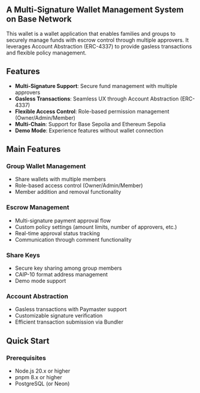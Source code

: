 ## A Multi-Signature Wallet Management System on Base Network

This wallet is a wallet application that enables families and groups to securely manage funds with escrow control through multiple approvers. It leverages Account Abstraction (ERC-4337) to provide gasless transactions and flexible policy management.

## Features

- **Multi-Signature Support**: Secure fund management with multiple approvers
- **Gasless Transactions**: Seamless UX through Account Abstraction (ERC-4337)
- **Flexible Access Control**: Role-based permission management (Owner/Admin/Member)
- **Multi-Chain**: Support for Base Sepolia and Ethereum Sepolia
- **Demo Mode**: Experience features without wallet connection

## Main Features

### Group Wallet Management
- Share wallets with multiple members
- Role-based access control (Owner/Admin/Member)
- Member addition and removal functionality

### Escrow Management
- Multi-signature payment approval flow
- Custom policy settings (amount limits, number of approvers, etc.)
- Real-time approval status tracking
- Communication through comment functionality

### Share Keys
- Secure key sharing among group members
- CAIP-10 format address management
- Demo mode support

### Account Abstraction
- Gasless transactions with Paymaster support
- Customizable signature verification
- Efficient transaction submission via Bundler

## Quick Start

### Prerequisites

- Node.js 20.x or higher
- pnpm 8.x or higher
- PostgreSQL (or Neon)

